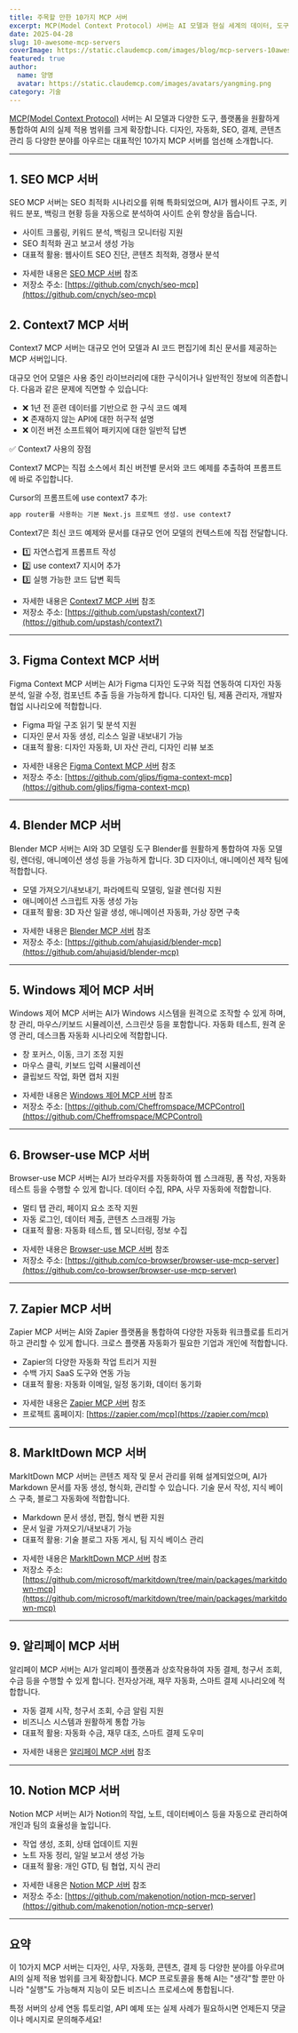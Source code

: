 ```yaml
---
title: 주목할 만한 10가지 MCP 서버
excerpt: MCP(Model Context Protocol) 서버는 AI 모델과 현실 세계의 데이터, 도구를 원활하게 연결합니다. 개발자, AI 애호가, 자동화 효율을 높이고 싶은 기업 사용자라면 이 10가지 MCP 서버를 꼭 확인해보세요!
date: 2025-04-28
slug: 10-awesome-mcp-servers
coverImage: https://static.claudemcp.com/images/blog/mcp-servers-10awesome.jpg
featured: true
author:
  name: 양명
  avatar: https://static.claudemcp.com/images/avatars/yangming.png
category: 기술
---
```


[MCP(Model Context Protocol)](/zh) 서버는 AI 모델과 다양한 도구, 플랫폼을 원활하게 통합하여 AI의 실제 적용 범위를 크게 확장합니다. 디자인, 자동화, SEO, 결제, 콘텐츠 관리 등 다양한 분야를 아우르는 대표적인 10가지 MCP 서버를 엄선해 소개합니다.

---

## 1. SEO MCP 서버

SEO MCP 서버는 SEO 최적화 시나리오를 위해 특화되었으며, AI가 웹사이트 구조, 키워드 분포, 백링크 현황 등을 자동으로 분석하여 사이트 순위 향상을 돕습니다.

- 사이트 크롤링, 키워드 분석, 백링크 모니터링 지원
- SEO 최적화 권고 보고서 생성 가능
- 대표적 활용: 웹사이트 SEO 진단, 콘텐츠 최적화, 경쟁사 분석

* 자세한 내용은 [SEO MCP 서버](/zh/servers/seo-mcp) 참조
* 저장소 주소: [https://github.com/cnych/seo-mcp](https://github.com/cnych/seo-mcp)

## 2. Context7 MCP 서버

Context7 MCP 서버는 대규모 언어 모델과 AI 코드 편집기에 최신 문서를 제공하는 MCP 서버입니다.

대규모 언어 모델은 사용 중인 라이브러리에 대한 구식이거나 일반적인 정보에 의존합니다. 다음과 같은 문제에 직면할 수 있습니다:

- ❌ 1년 전 훈련 데이터를 기반으로 한 구식 코드 예제
- ❌ 존재하지 않는 API에 대한 허구적 설명
- ❌ 이전 버전 소프트웨어 패키지에 대한 일반적 답변

✅ Context7 사용의 장점

Context7 MCP는 직접 소스에서 최신 버전별 문서와 코드 예제를 추출하여 프롬프트에 바로 주입합니다.

Cursor의 프롬프트에 use context7 추가:

```bash
app router를 사용하는 기본 Next.js 프로젝트 생성. use context7
```

Context7은 최신 코드 예제와 문서를 대규모 언어 모델의 컨텍스트에 직접 전달합니다.

- 1️⃣ 자연스럽게 프롬프트 작성
- 2️⃣ use context7 지시어 추가
- 3️⃣ 실행 가능한 코드 답변 획득

* 자세한 내용은 [Context7 MCP 서버](/zh/servers/context7) 참조
* 저장소 주소: [https://github.com/upstash/context7](https://github.com/upstash/context7)

---

## 3. Figma Context MCP 서버

Figma Context MCP 서버는 AI가 Figma 디자인 도구와 직접 연동하여 디자인 자동 분석, 일괄 수정, 컴포넌트 추출 등을 가능하게 합니다. 디자인 팀, 제품 관리자, 개발자 협업 시나리오에 적합합니다.

- Figma 파일 구조 읽기 및 분석 지원
- 디자인 문서 자동 생성, 리소스 일괄 내보내기 가능
- 대표적 활용: 디자인 자동화, UI 자산 관리, 디자인 리뷰 보조

* 자세한 내용은 [Figma Context MCP 서버](/zh/servers/figma-context-mcp) 참조
* 저장소 주소: [https://github.com/glips/figma-context-mcp](https://github.com/glips/figma-context-mcp)

---

## 4. Blender MCP 서버

Blender MCP 서버는 AI와 3D 모델링 도구 Blender를 원활하게 통합하여 자동 모델링, 렌더링, 애니메이션 생성 등을 가능하게 합니다. 3D 디자이너, 애니메이션 제작 팀에 적합합니다.

- 모델 가져오기/내보내기, 파라메트릭 모델링, 일괄 렌더링 지원
- 애니메이션 스크립트 자동 생성 가능
- 대표적 활용: 3D 자산 일괄 생성, 애니메이션 자동화, 가상 장면 구축

* 자세한 내용은 [Blender MCP 서버](/zh/servers/blender-mcp) 참조
* 저장소 주소: [https://github.com/ahujasid/blender-mcp](https://github.com/ahujasid/blender-mcp)

---

## 5. Windows 제어 MCP 서버

Windows 제어 MCP 서버는 AI가 Windows 시스템을 원격으로 조작할 수 있게 하며, 창 관리, 마우스/키보드 시뮬레이션, 스크린샷 등을 포함합니다. 자동화 테스트, 원격 운영 관리, 데스크톱 자동화 시나리오에 적합합니다.

- 창 포커스, 이동, 크기 조정 지원
- 마우스 클릭, 키보드 입력 시뮬레이션
- 클립보드 작업, 화면 캡처 지원

* 자세한 내용은 [Windows 제어 MCP 서버](/zh/servers/MCPControl) 참조
* 저장소 주소: [https://github.com/Cheffromspace/MCPControl](https://github.com/Cheffromspace/MCPControl)

---

## 6. Browser-use MCP 서버

Browser-use MCP 서버는 AI가 브라우저를 자동화하여 웹 스크래핑, 폼 작성, 자동화 테스트 등을 수행할 수 있게 합니다. 데이터 수집, RPA, 사무 자동화에 적합합니다.

- 멀티 탭 관리, 페이지 요소 조작 지원
- 자동 로그인, 데이터 제출, 콘텐츠 스크래핑 가능
- 대표적 활용: 자동화 테스트, 웹 모니터링, 정보 수집

* 자세한 내용은 [Browser-use MCP 서버](/zh/servers/browser-use-mcp-server) 참조
* 저장소 주소: [https://github.com/co-browser/browser-use-mcp-server](https://github.com/co-browser/browser-use-mcp-server)

---

## 7. Zapier MCP 서버

Zapier MCP 서버는 AI와 Zapier 플랫폼을 통합하여 다양한 자동화 워크플로를 트리거하고 관리할 수 있게 합니다. 크로스 플랫폼 자동화가 필요한 기업과 개인에 적합합니다.

- Zapier의 다양한 자동화 작업 트리거 지원
- 수백 가지 SaaS 도구와 연동 가능
- 대표적 활용: 자동화 이메일, 일정 동기화, 데이터 동기화

* 자세한 내용은 [Zapier MCP 서버](/zh/servers/zapier) 참조
* 프로젝트 홈페이지: [https://zapier.com/mcp](https://zapier.com/mcp)

---

## 8. MarkItDown MCP 서버

MarkItDown MCP 서버는 콘텐츠 제작 및 문서 관리를 위해 설계되었으며, AI가 Markdown 문서를 자동 생성, 형식화, 관리할 수 있습니다. 기술 문서 작성, 지식 베이스 구축, 블로그 자동화에 적합합니다.

- Markdown 문서 생성, 편집, 형식 변환 지원
- 문서 일괄 가져오기/내보내기 가능
- 대표적 활용: 기술 블로그 자동 게시, 팀 지식 베이스 관리

* 자세한 내용은 [MarkItDown MCP 서버](/zh/servers/markitdown-mcp) 참조
* 저장소 주소: [https://github.com/microsoft/markitdown/tree/main/packages/markitdown-mcp](https://github.com/microsoft/markitdown/tree/main/packages/markitdown-mcp)

---

## 9. 알리페이 MCP 서버

알리페이 MCP 서버는 AI가 알리페이 플랫폼과 상호작용하여 자동 결제, 청구서 조회, 수금 등을 수행할 수 있게 합니다. 전자상거래, 재무 자동화, 스마트 결제 시나리오에 적합합니다.

- 자동 결제 시작, 청구서 조회, 수금 알림 지원
- 비즈니스 시스템과 원활하게 통합 가능
- 대표적 활용: 자동화 수금, 재무 대조, 스마트 결제 도우미

* 자세한 내용은 [알리페이 MCP 서버](/zh/servers/mcp-server-alipay) 참조

---

## 10. Notion MCP 서버

Notion MCP 서버는 AI가 Notion의 작업, 노트, 데이터베이스 등을 자동으로 관리하여 개인과 팀의 효율성을 높입니다.

- 작업 생성, 조회, 상태 업데이트 지원
- 노트 자동 정리, 일일 보고서 생성 가능
- 대표적 활용: 개인 GTD, 팀 협업, 지식 관리

* 자세한 내용은 [Notion MCP 서버](/zh/servers/notion-mcp-server) 참조
* 저장소 주소: [https://github.com/makenotion/notion-mcp-server](https://github.com/makenotion/notion-mcp-server)

---

## 요약

이 10가지 MCP 서버는 디자인, 사무, 자동화, 콘텐츠, 결제 등 다양한 분야를 아우르며 AI의 실제 적용 범위를 크게 확장합니다. MCP 프로토콜을 통해 AI는 "생각"할 뿐만 아니라 "실행"도 가능해져 지능이 모든 비즈니스 프로세스에 통합됩니다.

특정 서버의 상세 연동 튜토리얼, API 예제 또는 실제 사례가 필요하시면 언제든지 댓글이나 메시지로 문의해주세요!
